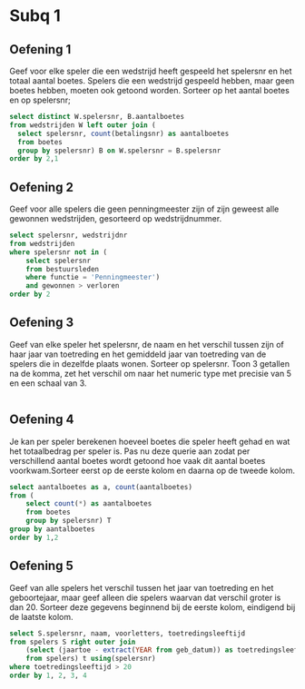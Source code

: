 # Subq 1

## Oefening 1

Geef voor elke speler die een wedstrijd heeft gespeeld het spelersnr en het totaal aantal boetes. Spelers die een wedstrijd gespeeld hebben, maar geen boetes hebben, moeten ook getoond worden.
Sorteer op het aantal boetes en op spelersnr;

```SQL
select distinct W.spelersnr, B.aantalboetes
from wedstrijden W left outer join (
  select spelersnr, count(betalingsnr) as aantalboetes
  from boetes
  group by spelersnr) B on W.spelersnr = B.spelersnr
order by 2,1
```

## Oefening 2

Geef voor alle spelers die geen penningmeester zijn of zijn geweest alle gewonnen wedstrijden, gesorteerd op wedstrijdnummer.

```SQL
select spelersnr, wedstrijdnr 
from wedstrijden
where spelersnr not in (
	select spelersnr
	from bestuursleden
	where functie = 'Penningmeester')
	and gewonnen > verloren
order by 2
```

## Oefening 3

Geef van elke speler het spelersnr, de naam en het verschil tussen zijn of haar jaar van toetreding en het gemiddeld jaar van toetreding van de spelers die in dezelfde plaats wonen. Sorteer op spelersnr. Toon 3 getallen na de komma, zet het verschil om naar het numeric type met precisie van 5 en een schaal van 3.

```SQL
```

## Oefening 4

Je kan per speler berekenen hoeveel boetes die speler heeft gehad en wat het totaalbedrag per speler is. Pas nu deze querie aan zodat per verschillend aantal boetes wordt getoond hoe vaak dit aantal boetes voorkwam.Sorteer eerst op de eerste kolom en daarna op de tweede kolom.

```SQL
select aantalboetes as a, count(aantalboetes)
from (
	select count(*) as aantalboetes 
	from boetes
  	group by spelersnr) T
group by aantalboetes
order by 1,2
```


## Oefening 5

Geef van alle spelers het verschil tussen het jaar van toetreding en het geboortejaar, maar geef alleen die spelers waarvan dat verschil groter is dan 20. Sorteer deze gegevens beginnend bij de eerste kolom, eindigend bij de laatste kolom.

```SQL
select S.spelersnr, naam, voorletters, toetredingsleeftijd 
from spelers S right outer join 
	(select (jaartoe - extract(YEAR from geb_datum)) as toetredingsleeftijd, spelersnr
	from spelers) t using(spelersnr)
where toetredingsleeftijd > 20
order by 1, 2, 3, 4
```